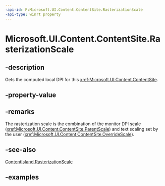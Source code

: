 ```yaml
---
-api-id: P:Microsoft.UI.Content.ContentSite.RasterizationScale
-api-type: winrt property
---
```


# Microsoft.UI.Content.ContentSite.RasterizationScale

<!--
public float RasterizationScale { get; }
-->

## -description

Gets the computed local DPI for this <xref:Microsoft.UI.Content.ContentSite>.

## -property-value

## -remarks

The rasterization scale is the combination of the monitor DPI scale (<xref:Microsoft.UI.Content.ContentSite.ParentScale>) and text scaling set by the user (<xref:Microsoft.UI.Content.ContentSite.OverrideScale>).

## -see-also

[ContentIsland.RasterizationScale](contentisland_rasterizationscale.md)

## -examples
